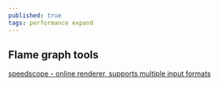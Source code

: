 ```yaml
---
published: true
tags: performance expand
---
```

## Flame graph tools

[speedscope - online renderer, supports multiple input formats](https://github.com/jlfwong/speedscope)